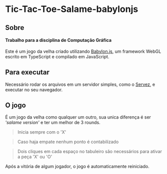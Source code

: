 # Tic-Tac-Toe-Salame-babylonjs
## Sobre
#### Trabalho para a disciplina de Computação Gráfica
Este é um jogo da velha criado utilizando [Babylon.js](https://www.babylonjs.com/), um framework WebGL escrito em TypeScript e compilado em JavaScript.

## Para executar

Necessário rodar os arquivos em um servidor simples, como o [Servez](https://greggman.github.io/servez/), e executar no seu navegador.


## O jogo

É um jogo da velha como qualquer um outro, sua unica diferença é ser *'salame version'* e ter um melhor de 3 rounds.
> Inicia sempre com o 'X'

> Caso haja empate nenhum ponto é contabilizado

> Dois cliques em cada espaço no tabuleiro são necessários para ativar a peça 'X' ou 'O' 

Após a vitória de algum jogador, o jogo é automaticamente reiniciado.
